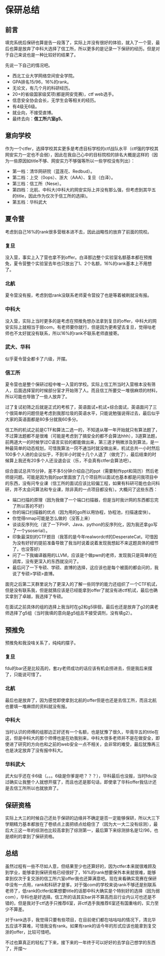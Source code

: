 # 保研总结

## 前言

填完系统后保研也算是告一段落了，实际上并没有很好的体验，就入了一个营，最后也算是放弃了中科大选择了信工所，所以更多的是记录一下保研的经历。但是对于自己来说也是一种比较好的结果了。

先说一下自己的情况吧。

- 西北工业大学网络空间安全学院。
- GPA排名15/96，16%的rank。
- 无论文，有几个月的科研经历。
- 20+的省级国家级奖项(都是网安竞赛)，ctf web选手。
- 信息安全协会会长，无学生会等相关的经历。
- 有4级无6级。
- 就业向，不接受直博。
- 最终去向：**信工所六室g5**。

## 意向学校

作为一个ctfer，选择学校其实更多是考虑目标学校的ctf战队水平（ctf强的学校其网安实力一定也不会弱），因此在我自己心中的目标院校的排名大概是这样的（因为一些原因如title不够、网安实力不够强等所以一些学校没有列出）：

- 第一档：清华网研院（蓝莲花、Redbud）。
- 第二档：上交（0ops）、浙大（AAA）、复旦（白泽）。
- 第三档：信工所（Nese）。
- 第四档：北航、中科大(中科大的网安实际上并没有那么强，但考虑到其华五的title，因此作为仅次于信工所的选择)。
- 第五档：华科武大



## 夏令营

考虑到自己16%的rank很多营根本进不去，因此战略性的放弃了前面的院校。

### 复旦

没入营，事实上入了营也拿不到offer。白泽那边整个实验室名额基本都在预推免，夏令营整个实验室去年也只放出了1、2个名额，16%的rank基本上不用想了。

### 北航

夏令营没有报，考虑到低rank没联系老师夏令营投了也是等着被刷就没有报。

### 中科大

没入营，实际上当时更多的是考虑在预推免想办法拿到复旦的offer，中科大的网安实际上就相当于弱com，有老师要你就行，但是因为更希望去复旦，觉得咕老师也不太好就没有联系，所以16%的rank不联系老师直接寄。

### 武大、华科

似乎夏令营全都卡了六级，开摆。

### 信工所

夏令营也是整个保研过程中唯一入营的学校。实际上信工所当时入营根本没有筛人，后面选择室的时候部分室才开始筛了人。而且信工所要交一堆很麻烦的材料，所以可能也导致了一些人放弃了。

过了复试初筛之后就是正式的考核了，英语面试+机试+综合面试，英语面问了三个很简单的问题但是考虑到我那垃圾的英语水平，只能说勉强说得过去，最后似乎大家的英语面都是80多分就我60多分。

信工所的机试之前是CTF和算法二选一的，不知道从哪一年开始就只有算法题了，不过算法题都不是很难（可能是考虑到了搞安全的都不会算法hhh），3道算法题，前两道大一的时候学过C语言实验的都能做出来，第三道才稍微涉及到算法，是一种最简单的动态规划，可惜我算法一窍不通当时就没做出来，机试总共一小时然后100多个人进的会议似乎，不到半小时就十几个人退了（做完了），最后结束的时候算上我还有20多个人还没退会议（乐，不会真有ctfer会算法吧）。

综合面试总共15分钟，差不多5分钟介绍自己的ppt（需要制作ppt和简历）然后老师提问题。可能是因为我的ppt里面放了几个项目所以面试也基本都是问我项目中的东西，没有问专业课（信工所的面试应该比较偏工程，如果有科研可能也会问科研，并不太会问算法和专业课，除非真的一点项目都没有）。大概问了这些东西：

- 端口扫描的原理（因为我做了一个端口扫描器，但是当时我计网的东西都忘完了所以答的不好）
- 你的端口扫描器的优点（因为用的go所以用协程，协程池，扫描速度快）。
- 你觉得nmap可能是怎么做的（没答上来）
- 谈谈反序列化（说了一下PHP、Java、python的反序列化，因为我还拿go写了一个ysoserial）。
- 印象最深刻的CTF题目（我答的是今年realwordctf的DesperateCat，可惜因为没有好好的提前准备导致了我当时说着说着发现我想起不来这题具体的细节了，也没答好）
- 问了一下我编译器用的LLVM，应该是个做pwn的老师，发现我只是简单的在调库，没有更深入的东西就没问了。
- 最后问了一下专硕、学硕、直博的选择，这应该也是每个被面的都会问的，我说了专硕>学硕>直博。

面完之后第二天群里说为了更深入的了解一些同学的能力还组织了一个CTF机试，但是没有联系我，但是就猜应该是已经能拿到offer了就没有进ctf机试，最后也确实拿到了卓越，我选择了专硕。

在面试之前具体的组的选择上我当时在g2和g5徘徊，最后也还是放弃了g2的龚老师选择了g5组（当时我填的意向是g5组且不接受调剂，没有填g2）。

## 预推免

预推免和我没啥关系了，纯纯的摆子。

### 复旦

fdu的bar还是比较高的，套zy老师成功的话应该有机会捞进去，但是我后来摆了，只能说可惜了。

### 北航

最后也是放弃了，因为感觉即使拿到北航的offer但是也还是去信工所，而且北航也要填一堆麻烦的资料就没有报。

### 中科大

当时认识的师傅的组那边正好还有一个名额，也是犹豫了很久，毕竟华五的title在这，但是中科大的那个师傅也是在劝我别来，中科大很多老师并不是在做安全，即使进了研究的方向也和之前的web安全一点不相关，会非常的难受，最后犹豫再三也是决定放弃了没有报中科大。

### 华科武大

武大似乎还在卡6级（。。。6级是你爹是吧？？？），华科最后也没报，当时fdu没过确实让我整个人就想开摆了，而且也还是那句话，即使拿了华科offer我估计还是去信工所所以也就放弃了。



## 保研资格

实际上大三的时候自己还处于保研的边缘并不确定是否一定能够保研，所以大三下学期精力基本都放在了卷绩点上面把绩点给稳住了（因为大一大二没有综测），最后大三这一年的综测也比较高拿到了综测第一，最后算下来综测排名是12/96，也是顺利的拿到了保研资格。

## 总结

虽然过程有一些不尽如人意，但结果至少也还算好的，因为ctfer本来就很难顾及到学业，能够拿到保研资格已经很好了，16%的rank想要保外本来就很难，能够拿到仅次于复交浙的信工所六室offer我也还算满意吧。现在来看确实竞赛在保研中没有一点用，rank和科研才是爹。对于强com的学校来说rank不够还是别联系老师了，低rank的ctfer如果想要title的话那中科大确实是个特别好的选择（因为弱com），华科也是好选择。信工所的话其实bar并不算高而且行业内认可也还是不错的，但是我对于ctf选手只推荐6室，非ctf选手我推荐6室还有国重啥的，实力至少不算差。

对于rank选手，我觉得只要有些项目，在目前佬们都在咕咕咕的情况下，清北华五应该不算难，可惜我没有rank。如果有rank的话今年的形式应该也能拿到复交浙的offer，比较可惜吧。

不过也算真正的轻松了下来，接下来的一年终于可以好好的去学自己想学的东西了，开摆～



